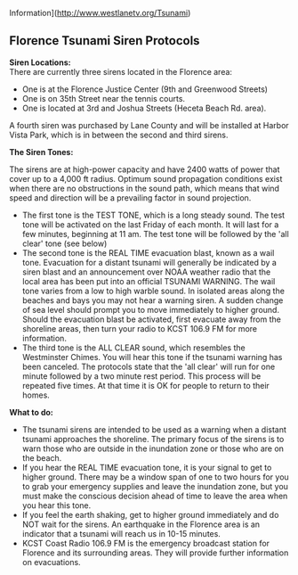 Information](http://www.westlanetv.org/Tsunami)

Florence Tsunami Siren Protocols
--------------------------------

**Siren Locations:**\
There are currently three sirens located in the Florence area:

-   One is at the Florence Justice Center (9th and Greenwood Streets)
-   One is on 35th Street near the tennis courts.
-   One is located at 3rd and Joshua Streets (Heceta Beach Rd. area).

A fourth siren was purchased by Lane County and will be installed at
Harbor Vista Park, which is in between the second and third sirens.

**The Siren Tones:**

The sirens are at high-power capacity and have 2400 watts of power that
cover up to a 4,000 ft radius. Optimum sound propagation conditions
exist when there are no obstructions in the sound path, which means that
wind speed and direction will be a prevailing factor in sound
projection.

-   The first tone is the TEST TONE, which is a long steady sound. The
    test tone will be activated on the last Friday of each month. It
    will last for a few minutes, beginning at 11 am. The test tone will
    be followed by the 'all clear' tone (see below)
-   The second tone is the REAL TIME evacuation blast, known as a wail
    tone. Evacuation for a distant tsunami will generally be indicated
    by a siren blast and an announcement over NOAA weather radio that
    the local area has been put into an official TSUNAMI WARNING. The
    wail tone varies from a low to high warble sound. In isolated areas
    along the beaches and bays you may not hear a warning siren. A
    sudden change of sea level should prompt you to move immediately to
    higher ground. Should the evacuation blast be activated, first
    evacuate away from the shoreline areas, then turn your radio to KCST
    106.9 FM for more information.
-   The third tone is the ALL CLEAR sound, which resembles the
    Westminster Chimes. You will hear this tone if the tsunami warning
    has been canceled. The protocols state that the 'all clear' will
    run for one minute followed by a two minute rest period. This
    process will be repeated five times. At that time it is OK for
    people to return to their homes.

**What to do:**

-   The tsunami sirens are intended to be used as a warning when a
    distant tsunami approaches the shoreline. The primary focus of the
    sirens is to warn those who are outside in the inundation zone or
    those who are on the beach.
-   If you hear the REAL TIME evacuation tone, it is your signal to get
    to higher ground. There may be a window span of one to two hours for
    you to grab your emergency supplies and leave the inundation zone,
    but you must make the conscious decision ahead of time to leave the
    area when you hear this tone.
-   If you feel the earth shaking, get to higher ground immediately and
    do NOT wait for the sirens. An earthquake in the Florence area is an
    indicator that a tsunami will reach us in 10-15 minutes.
-   KCST Coast Radio 106.9 FM is the emergency broadcast station for
    Florence and its surrounding areas. They will provide further
    information on evacuations.



